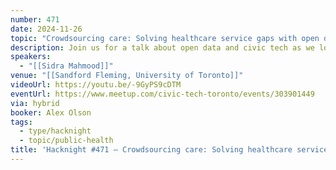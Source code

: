 ```yaml
---
number: 471
date: 2024-11-26
topic: "Crowdsourcing care: Solving healthcare service gaps with open data"
description: Join us for a talk about open data and civic tech as we look at Fern, a crowdsourced web app designed to help residents of Toronto find family doctors who are currently accepting new patients. With over 2 million Ontarians without a family doctor and no provincial open data system providing real-time information, accessing primary care has become increasingly difficult. Sidra will demonstrate how Fern addresses this issue through community-driven solutions, and highlight the importance of government-released open data in improving healthcare access. The talk will explore how open data empowers civic tech communities to create tools that meet public needs and improve lives. Learn how Fern was developed (in a day!), rapid prototyping, and the pivotal role open data plays in solving real-world challenges.
speakers:
  - "[[Sidra Mahmood]]"
venue: "[[Sandford Fleming, University of Toronto]]"
videoUrl: https://youtu.be/-9GyPS9cDTM
eventUrl: https://www.meetup.com/civic-tech-toronto/events/303901449
via: hybrid
booker: Alex Olson
tags:
  - type/hacknight
  - topic/public-health
title: 'Hacknight #471 – Crowdsourcing care: Solving healthcare service gaps with open data'
---
```

